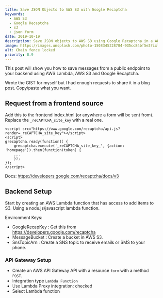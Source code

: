 ```yaml
---
title: Save JSON Objects to AWS S3 with Google Recaptcha
keywords: 
  - AWS S3
  - Google Recaptcha
  - s3
  - json form
date: 2019-10-19
description: Save JSON objects to AWS S3 using Google Recaptcha in a AWS Lambda function.
image: https://images.unsplash.com/photo-1508345228704-935cc84bf5e2?ixlib=rb-1.2.1&ixid=eyJhcHBfaWQiOjEyMDd9&auto=format&fit=crop&w=668&q=80
alt: Chain fence locked
priority: 0.9
---
```



This post will show you how to save messages from a public endpoint to your backend using AWS Lambda, AWS S3 and Google Recaptcha.

Wrote the GIST for myself but I had enough requests to share it in a blog post. Copy/paste what you want.

## Request from a frontend source

Add this to the frontend index.html (or anywhere a form will be sent from). Replace the `_reCAPTCHA_site_key` with a real one.

    <script src="https://www.google.com/recaptcha/api.js?render=_reCAPTCHA_site_key"></script>
    <script>
    grecaptcha.ready(function() {
        grecaptcha.execute('_reCAPTCHA_site_key_', {action: 'homepage'}).then(function(token) {
        ...
        });
    });
    </script>

Docs: <https://developers.google.com/recaptcha/docs/v3>

## Backend Setup

Start by creating an AWS Lambda function that has access to add items to S3. Using a node.js/javascript lambda function.

Environment Keys:

- GoogleRecapKey : Get this from <https://developers.google.com/recaptcha>
- MessageBucket : Create a bucket in AWS S3.
- SnsTopicArn : Create a SNS topic to receive emails or SMS to your phone.

<script src="https://gist.github.com/skittleson/908481d3b22425ae75657890246006db.js"></script>

### API Gateway Setup

- Create an AWS API Gateway API with a resource `form` with a method `POST`.
- Integration type `Lambda Function`
- Use Lambda Proxy integration: checked
- Select Lambda function
